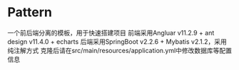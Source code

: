 # Pattern
一个前后端分离的模板，用于快速搭建项目
前端采用Angluar v11.2.9 + ant design v11.4.0 + echarts
后端采用SpringBoot v2.2.6 + Mybatis v2.1.2，采用纯注解方式
克隆后请在src/main/resources/application.yml中修改数据库等配置信息
